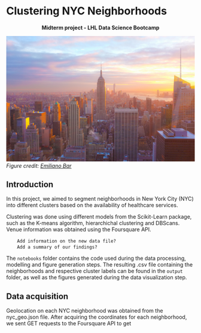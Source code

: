 # Clustering NYC Neighborhoods
<p style="text-align: center;"><b> Midterm project - LHL Data Science Bootcamp </b></p>

![New York City](/output/figures/emiliano-bar-kheTI8pIywU-unsplash.jpg)
_Figure credit: [Emiliano Bar](https://unsplash.com/photos/kheTI8pIywU?utm_source=unsplash&utm_medium=referral&utm_content=creditShareLink)_

## Introduction
In this project, we aimed to segment neighborhoods in New York City (NYC) into different clusters based on the availability of healthcare services. 

Clustering was done using different models from the Scikit-Learn package, such as the K-means algorithm, hierarchichal clustering and DBScans. Venue information was obtained using the Foursquare API.

        Add information on the new data file? 
        Add a summary of our findings? 

The ```notebooks``` folder contains the code used during the data processing, modelling and figure generation steps. The resulting .csv file containing the neighborhoods and respective cluster labels can be found in the ```output``` folder, as well as the figures generated during the data visualization step.   

## Data acquisition
Geolocation on each NYC neighborhood was obtained from the nyc_geo.json file. After acquiring the coordinates for each neighborhood, we sent GET requests to the Foursquare API to get 